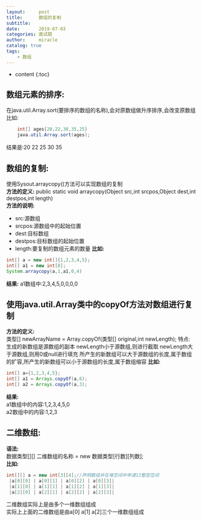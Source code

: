 ```yaml
---
layout:     post
title:      数组的复制
subtitle:   
date:       2019-07-03
categories: 面试题
author:     miracle
catalog: true
tags:
    - 数组
---
```


* content
{:toc}

## 数组元素的排序:
在java.util.Array.sort(要排序的数组的名称),会对原数组做升序排序,会改变原数组  
比如:  
```java
	int[] ages{20,22,30,35,25}
	java.util.Array.sort(ages);
```
结果是:20 22 25 30 35

## 数组的复制:  
使用Sysout.arraycopy()方法可以实现数组的复制  
**方法的定义:**
public static void arraycopy(Object src,int srcpos,Object dest,int destpos,int length)  
**方法的说明:**
* src:源数组
* srcpos:源数组中的起始位置
* dest:目标数组
* destpos:目标数组的起始位置
* length:要复制的数组元素的数量
**比如:**

```java
int[] a = new int[]{1,2,3,4,5};
int[] a1 = new int[8];
System.arraycopy(a,1,a1,0,4)
```
**结果:**
	a1数组中:2,3,4,5,0,0,0,0
## 使用java.util.Array类中的copyOf方法对数组进行复制  
**方法的定义:**  
	类型[] newArrayName = Array.copyOf(类型[] original,int newLength);
	特点:
	生成的新数组是源数组的副本
	newLength小于源数组,则进行截取
	newLength大于源数组,则用0或null进行填充
	所产生的新数组可以大于源数组的长度,属于数组的扩容,所产生的新数组可以小于源数组的长度,属于数组缩容
**比如:**
```java
int[] a={1,2,3,4,5};
int[] a1 = Arrays.copyOf(a,6);
int[] a2 = Arrays.copyOf(a,3);
```
**结果:**  
a1数组中的内容:1,2,3,4,5,0  
a2数组中的内容:1,2,3  
## 二维数组:  
**语法:**  
数据类型[][] 二维数组的名称 = new 数据类型[行数][列数];  
**比如:**  
```java
int[][] a = new int[3][4];//声明数组并在堆空间中申请12整型空间
 |a[0][0] | a[0][1] | a[0][2] | a[0][3]|
 |a[1][0] | a[1][1] | a[1][2] | a[1][3]|
 |a[2][0] | a[2][1] | a[2][2] | a[2][3]|
```
二维数组实际上是由多个一维数组组成  
实际上上面的二维数组是由a[0] a[1] a[2]三个一维数组组成
